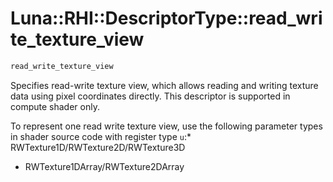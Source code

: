 # Luna::RHI::DescriptorType::read_write_texture_view

```c++
read_write_texture_view
```

Specifies read-write texture view, which allows reading and writing texture data using pixel coordinates directly. This descriptor is supported in compute shader only. 

To represent one read write texture view, use the following parameter types in shader source code with register type `u`:* RWTexture1D/RWTexture2D/RWTexture3D

* RWTexture1DArray/RWTexture2DArray 

